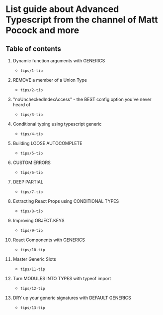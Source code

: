 # List guide about Advanced Typescript from the channel of Matt Pocock and more

## Table of contents

1. Dynamic function arguments with GENERICS

   - `tips/1-tip`

2. REMOVE a member of a Union Type

   - `tips/2-tip`

3. "noUncheckedIndexAccess" - the BEST config option you've never heard of

   - `tips/3-tip`

4. Conditional typing using typescript generic

   - `tips/4-tip`

5. Building LOOSE AUTOCOMPLETE

   - `tips/5-tip`

6. CUSTOM ERRORS

   - `tips/6-tip`

7. DEEP PARTIAL

   - `tips/7-tip`

8. Extracting React Props using CONDITIONAL TYPES

   - `tips/8-tip`

9. Improving OBJECT.KEYS

   - `tips/9-tip`

10. React Components with GENERICS

    - `tips/10-tip`

11. Master Generic Slots

    - `tips/11-tip`

12. Turn MODULES INTO TYPES with typeof import

    - `tips/12-tip`

13. DRY up your generic signatures with DEFAULT GENERICS

    - `tips/13-tip`
